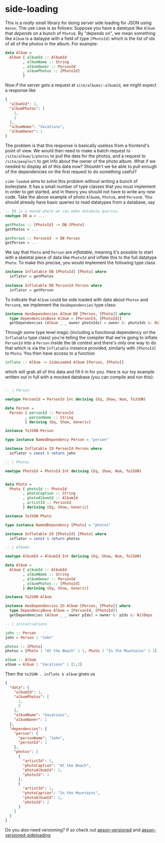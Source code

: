 # side-loading

This is a _really_ small library for doing server side loading for JSON using `Aeson`. The use case is as follows: Suppose you have a datatype like `Album` that _depends on_ a bunch of `Photo`s. By "depends on", we mean something like `Album` is a dataype with a field of type `[PhotoId]` which is the list of ids of all of the photos in the album. For example:

```haskell
data Album =
  Album { albumId :: AlbumId
        , albumName :: String
        , albumOwner :: PersonId
        , albumPhotos :: [PhotoId]
        }
```

Now if the server gets a request at `site/albums/:albumId`, we might expect a response like

```json
{
  "albumId": 1,
  "albumPhotos": [
    1,
    2
  ],
  "albumName": "Vacations",
  "albumOwner": 1
}
```

The problem is that this response is basically useless from a frontend's point of view. We would then need to make a batch request to `/site/album/1/photos` to pull the data for the photos, and a request to `/site/people/1` to get info about the owner of the photo album. What if we needed to display all of this data now? Shouldn't we be able to pull enough of the dependencies on the first request to do something useful?

`side-loaded` aims to solve this problem without writing a bunch of boilerplate. It has a small number of type classes that you must implement in order to get started, and in theory you should not have to write any new code. Take the above example of photo `Album`s, `Photo`s, and `Person`s. You should already have basic queries to read datatypes from a database,
say

```haskell
-- DB is a monad where we can make database queries.
newtype DB a = ... 

getPhotos :: [PhotoId] -> DB [Photo]
getPhotos = ...

getPerson :: PersonId -> DB Person
getPerson = ...
```

We say that `Photo` and `Person` are _inflatable_, meaning it's possible to start with a skeletal piece of data like `PhotoId` and inflate this to the full datatype `Photo`. To make this precise, you would implement the following type class

```haskell
instance Inflatable DB [PhotoId] [Photo] where
  inflator = getPhotos
  
instance Inflatable DB PersonId Person where
  inflator = getPerson
```

To indicate that `Album` could be side loaded with data about `Photos` and `Person`s, we implement the `HasDependencies` type class:

```haskell
instance HasDependencies Album DB [Person, [Photo]] where
  type DependenciesBase Album = [PersonId, [PhotoId]]
  getDependencies (Album _ _ owner photoIds) = owner &: photoIds &: NilDeps

```
Through some type level magic (including a functional dependency on the `Inflatable` type class) you're telling the compiler that we're going to inflate `PersonId` into a `Person` inside the `DB` context and there's only one way to do that which is via the `Inflatable` instance provided, similarly with `[PhotoId]` to `Photo`. You then have access to a function

```haskell
inflate :: Album -> SideLoaded Album [Person, [Photo]]
```
which will grab all of this data and fill it in for you. Here is our toy example written out in full with a mocked database (you can compile and run this):

```haskell

-- | Person

newtype PersonId = PersonId Int deriving (Eq, Show, Num, ToJSON)

data Person =
  Person { personId :: PersonId
         , personName :: String
         } deriving (Eq, Show, Generic)

instance ToJSON Person

type instance NamedDependency Person = "person"

instance Inflatable IO PersonId Person where
  inflator = const $ return john

-- | Photos

newtype PhotoId = PhotoId Int deriving (Eq, Show, Num, ToJSON)


data Photo =
  Photo { photoId :: PhotoId
        , photoCaption :: String
        , photoAlbumId :: AlbumId
        , artistId :: PersonId
        } deriving (Eq, Show, Generic)

instance ToJSON Photo

type instance NamedDependency [Photo] = "photos"

instance Inflatable IO [PhotoId] [Photo] where
  inflator = const $ return photos

-- | Albums

newtype AlbumId = AlbumId Int deriving (Eq, Show, Num, ToJSON)

data Album =
  Album { albumId :: AlbumId
        , albumName :: String
        , albumOwner :: PersonId
        , albumPhotos :: [PhotoId]
        } deriving (Eq, Show, Generic)

instance ToJSON Album

instance HasDependencies IO Album [Person, [Photo]] where
  type DependencyBase Album = [PersonId, [PhotoId]]
  getDependencies (Album _ _ owner pIds) = owner &: pIds &: NilDeps

-- | instantiations

john :: Person
john = Person 1 "John"

photos :: [Photo]
photos = [Photo 1 "At the Beach" 1 1, Photo 2 "In the Mountains" 1 1]

album :: Album
album = Album 1 "Vacations" 1 [1,2]

```

Then the `toJSON . inflate $ album` gives us

```json
{
  "data": {
    "albumId": 1,
    "albumPhotos": [
      1,
      2
    ],
    "albumName": "Vacations",
    "albumOwner": 1
  },
  "dependencies": {
    "person": {
      "personName": "John",
      "personId": 1
    },
    "photos": [
      {
        "artistId": 1,
        "photoCaption": "At the Beach",
        "photoAlbumId": 1,
        "photoId": 1
      },
      {
        "artistId": 1,
        "photoCaption": "In the Mountains",
        "photoAlbumId": 1,
        "photoId": 2
      }
    ]
  }
}

```

Do you also need versioning? If so check out [aeson-versioned](https://github.com/benweitzman/servant-aeson-versioned) and [aeson-versioned-sideloading](https://github.com/benweitzman/aeson-versioned-sideloading)
